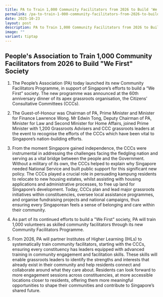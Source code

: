 ```yaml
---
title: PA to Train 1,000 Community Facilitators from 2026 to Build 'We First' Society
permalink: /pa-to-train-1-000-community-facilitators-from-2026-to-build-we-first-society/
date: 2025-10-23
layout: post
description: PA to Train 1,000 Community Facilitators from 2026 to Build 'We First' Society
image: ""
variant: tiptap
---
```

<h2>People's Association to Train 1,000 Community Facilitators from 2026 to Build "We First" Society</h2>
<ol data-tight="true" class="tight">
<li>
<p>The People’s Association (PA) today launched its new Community Facilitators
Programme, in support of Singapore’s efforts to build a “We First” society.
The new programme was announced at the 60th anniversary dinner of its apex
grassroots organisation, the Citizens’ Consultative Committees (CCCs).</p>
</li>
<li>
<p>The Guest-of-Honour was Chairman of PA, Prime Minister and Minister for
Finance Lawrence Wong. Mr Edwin Tong, Deputy Chairman of PA, Minister for
Law and Second Minister for Home Affairs, joined Prime Minister with 1,200
Grassroots Advisers and CCC grassroots leaders at the event to recognise
the efforts of the CCCs which have been vital to Singapore’s nation-building
efforts.</p>
</li>
<li>
<p>From the moment Singapore gained independence, the CCCs were instrumental
in addressing the challenges facing the fledgling nation and serving as
a vital bridge between the people and the Government. Without a military
of its own, the CCCs helped to explain why Singapore needed National Service
and built public support for this significant new policy. The CCCs played
a crucial role in persuading kampung residents to relocate to new housing
estates, whilst assisting with housing applications and administrative
processes, to free up land for Singapore’s development. Today, CCCs plan
and lead major grassroots initiatives within constituencies, oversee local
assistance programmes, and organise fundraising projects and national campaigns,
thus ensuring every Singaporean feels a sense of belonging and care within
their community.</p>
</li>
<li>
<p>As part of its continued efforts to build a "We First" society, PA will
train 1,000 volunteers as skilled community facilitators through its new
Community Facilitators Programme.</p>
</li>
<li>
<p>From 2026, PA will partner Institutes of Higher Learning (IHLs) to systematically
train community facilitators, starting with the CCCs, ensuring every constituency
has leaders equipped with advanced training in community engagement and
facilitation skills. These skills will enable grassroots leaders to identify
the strengths and interests that already exist in their community and help
residents connect and collaborate around what they care about. Residents
can look forward to more engagement sessions across constituencies, at
more accessible locations closer to residents, offering them more meaningful
opportunities to shape their communities and contribute to Singapore’s
shared future.</p>
</li>
</ol>
<p></p>